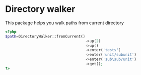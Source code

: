     
# Directory walker

This package helps you walk paths from current directory

```php
<?php
$path=DirectoryWalker::fromCurrent()
                                    ->up(2)
                                    ->up()
                                    ->enter('tests')
                                    ->enter('unit/subunit')
                                    ->enter('sub\sub/unit')
                                    ->get();
?>
```